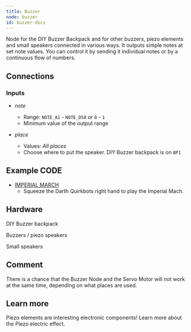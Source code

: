 ```yaml
---
title: Buzzer
node: buzzer
id: buzzer-docs
---
```


Node for the DIY Buzzer Backpack and for other buzzers, piezo elements and small speakers connected in various ways. It outputs simple notes at set note values. You can control it by sending it individual notes or by a continuous flow of numbers.

## Connections

<div class="node-input-list" markdown="block">

### Inputs

- *note*
	- Range: `NOTE_A1` - `NOTE_DS8` or `0` - `1`
	- Minimum value of the output range

- *place*
	- Values: *All places*
	- Choose where to put the speaker. DIY Buzzer backpack is on `BP1`

</div>


## Example CODE

<div class="node-example-programs" markdown="block">

- [IMPERIAL MARCH](http://code.quirkbot.com/program/566a02de6b91be010090400c "Go to Quirkbot CODE")
	- Squeeze the Darth Quirkbots right hand to play the Imperial Mach.

</div>

## Hardware

DIY Buzzer backpack

Buzzers / piezo speakers

Small speakers

## Comment

There is a chance that the Buzzer Node and the Servo Motor will not work at the same time, depending on what places are used.

## Learn more

Piezo elements are interesting electronic components! Learn more about the Piezo electric effect.
